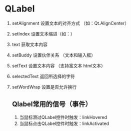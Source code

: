 # QLabel

1. setAlignment   设置文本的对齐方式 （如：Qt.AlignCenter）

2. setIndex            设置文本缩进（如：）

3. text                     获取文本内容 

4. setBuddy           设置伙伴关系   （文本和输入框）

5. setText               设置文本内容   （支持富文本  html文本）

6. selectedText      返回所选择的字符

7. setWordWrap    设置是否允许换行

   ## Qlabel常用的信号（事件）

   1. 当鼠标滑过QLabel控件时触发：linkHovered
   2. 当鼠标点击QLabel控件时触发：linkActivated

   

